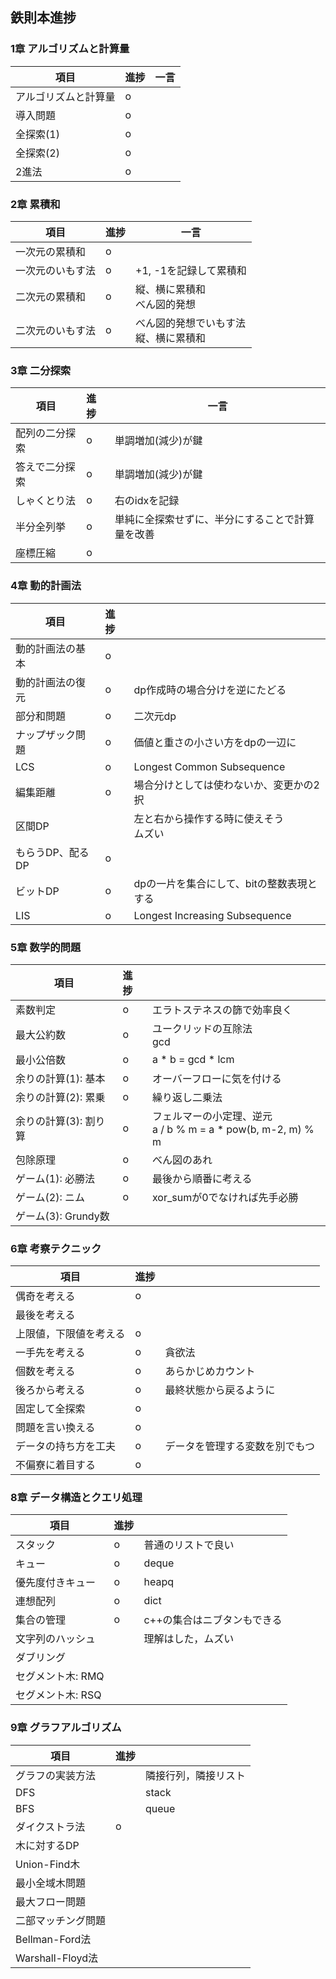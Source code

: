 ## 鉄則本進捗

### 1章 アルゴリズムと計算量
| 項目         | 進捗  | 一言  |
|------------|:----|-----|
| アルゴリズムと計算量 | o   |     |
| 導入問題       | o   |     |
| 全探索(1)     | o   |     |
| 全探索(2)     | o   |     |
| 2進法        | o   |     |

### 2章 累積和

| 項目       | 進捗  | 一言                      |
|----------|:----|-------------------------|
| 一次元の累積和  | o   |                         |
| 一次元のいもす法 | o   | +1, -1を記録して累積和          |
| 二次元の累積和  | o   | 縦、横に累積和<br/>べん図的発想      |
| 二次元のいもす法 | o   | べん図的発想でいもす法<br/>縦、横に累積和 |

### 3章 二分探索

| 項目      | 進捗  | 一言                       |
|---------|:----|--------------------------|
| 配列の二分探索 | o   | 単調増加(減少)が鍵               |
| 答えで二分探索 | o   | 単調増加(減少)が鍵               |
| しゃくとり法  | o   | 右のidxを記録                 |
| 半分全列挙   | o   | 単純に全探索せずに、半分にすることで計算量を改善 |
| 座標圧縮    | o   |                          |

### 4章 動的計画法

| 項目         | 進捗  |                                |
|------------|:----|--------------------------------|
| 動的計画法の基本   | o   |                                |
| 動的計画法の復元   | o   | dp作成時の場合分けを逆にたどる               |
| 部分和問題      | o   | 二次元dp                          |
| ナップザック問題   | o   | 価値と重さの小さい方をdpの一辺に              |
| LCS        | o   | Longest Common Subsequence     |
| 編集距離       | o   | 場合分けとしては使わないか、変更かの2択           |
| 区間DP       |     | 左と右から操作する時に使えそう<br/>ムズい        |
| もらうDP、配るDP | o   |                                |
| ビットDP      | o   | dpの一片を集合にして、bitの整数表現とする        |
| LIS        | o   | Longest Increasing Subsequence |

### 5章 数学的問題

| 項目              | 進捗  |                                                     |
|-----------------|:----|-----------------------------------------------------|
| 素数判定            | o   | エラトステネスの篩で効率良く                                      |
| 最大公約数           | o   | ユークリッドの互除法<br/>gcd                                  |
| 最小公倍数           | o   | a * b = gcd * lcm                                   |
| 余りの計算(1): 基本    | o   | オーバーフローに気を付ける                                       |
| 余りの計算(2): 累乗    | o   | 繰り返し二乗法                                             |
| 余りの計算(3): 割り算   | o   | フェルマーの小定理、逆元<br/>a / b % m = a * pow(b, m-2, m) % m |
| 包除原理            | o   | べん図のあれ                                              |
| ゲーム(1): 必勝法     | o   | 最後から順番に考える                                          |
| ゲーム(2): ニム      | o   | xor_sumが0でなければ先手必勝                                  |
| ゲーム(3): Grundy数 |     |                                                     |

### 6章 考察テクニック
| 項目          | 進捗  |                 |
|-------------|:----|-----------------|
| 偶奇を考える      | o   |                 |
| 最後を考える      |     |                 |
| 上限値，下限値を考える | o   |                 |
| 一手先を考える     | o   | 貪欲法             |
| 個数を考える      | o   | あらかじめカウント       |
| 後ろから考える     | o   | 最終状態から戻るように     |
| 固定して全探索     | o   |                 |
| 問題を言い換える    | o   |                 |
| データの持ち方を工夫  | o   | データを管理する変数を別でもつ |
| 不偏寮に着目する    | o   |                 |

### 8章 データ構造とクエリ処理
| 項目          | 進捗  |                 |
|-------------|:----|-----------------|
| スタック        | o   | 普通のリストで良い       |
| キュー         | o   | deque           |
| 優先度付きキュー    | o   | heapq           |
| 連想配列        | o   | dict            |
| 集合の管理       | o   | c++の集合はニブタンもできる |
| 文字列のハッシュ    |     | 理解はした，ムズい       |
| ダブリング       |     |                 |
| セグメント木: RMQ |     |                 |
| セグメント木: RSQ |     |                 |

### 9章 グラフアルゴリズム
| 項目              | 進捗  |            |
|-----------------|:----|------------|
| グラフの実装方法        |     | 隣接行列，隣接リスト |
| DFS             |     | stack      |
| BFS             |     | queue      |
| ダイクストラ法         | o   |            |
| 木に対するDP         |     |            |
| Union-Find木     |     |            |
| 最小全域木問題         |     |            |
| 最大フロー問題         |     |            |
| 二部マッチング問題       |     |            |
| Bellman-Ford法   |     |            |
| Warshall-Floyd法 |     |            |

